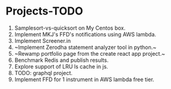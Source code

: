 # Projects-TODO

1. Samplesort-vs-quicksort on My Centos box.
2. Implement MKJ's FFD's notifications using AWS lambda.
3. Implement Screener.in
4. ~Implement Zerodha statement analyzer tool in python.~
5. ~Rewamp portfolio page from the create react app project.~
6. Benchmark Redis and publish results.
7. Explore support of LRU ls cache in js.
8. TODO: graphql project.
9. Implement FFD for 1 instrument in AWS lambda free tier. 

